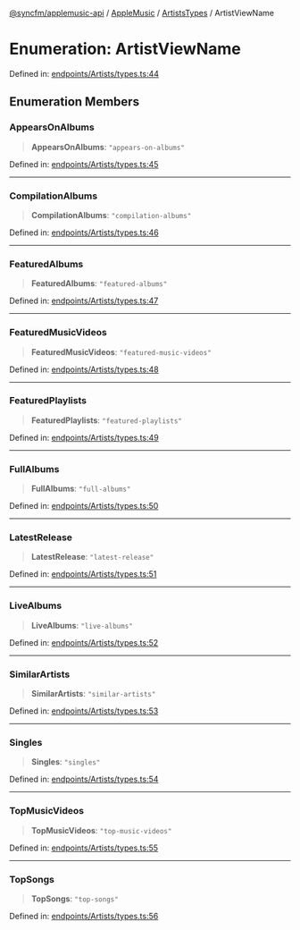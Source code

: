 [@syncfm/applemusic-api](../../../../../../globals.md) / [AppleMusic](../../../index.md) / [ArtistsTypes](../index.md) / ArtistViewName

# Enumeration: ArtistViewName

Defined in: [endpoints/Artists/types.ts:44](https://github.com/sync-fm/applemusic-api/blob/a6a8471d4d51a41f6bd8af9d95c8abf0126e10f4/src/endpoints/Artists/types.ts#L44)

## Enumeration Members

### AppearsOnAlbums

> **AppearsOnAlbums**: `"appears-on-albums"`

Defined in: [endpoints/Artists/types.ts:45](https://github.com/sync-fm/applemusic-api/blob/a6a8471d4d51a41f6bd8af9d95c8abf0126e10f4/src/endpoints/Artists/types.ts#L45)

***

### CompilationAlbums

> **CompilationAlbums**: `"compilation-albums"`

Defined in: [endpoints/Artists/types.ts:46](https://github.com/sync-fm/applemusic-api/blob/a6a8471d4d51a41f6bd8af9d95c8abf0126e10f4/src/endpoints/Artists/types.ts#L46)

***

### FeaturedAlbums

> **FeaturedAlbums**: `"featured-albums"`

Defined in: [endpoints/Artists/types.ts:47](https://github.com/sync-fm/applemusic-api/blob/a6a8471d4d51a41f6bd8af9d95c8abf0126e10f4/src/endpoints/Artists/types.ts#L47)

***

### FeaturedMusicVideos

> **FeaturedMusicVideos**: `"featured-music-videos"`

Defined in: [endpoints/Artists/types.ts:48](https://github.com/sync-fm/applemusic-api/blob/a6a8471d4d51a41f6bd8af9d95c8abf0126e10f4/src/endpoints/Artists/types.ts#L48)

***

### FeaturedPlaylists

> **FeaturedPlaylists**: `"featured-playlists"`

Defined in: [endpoints/Artists/types.ts:49](https://github.com/sync-fm/applemusic-api/blob/a6a8471d4d51a41f6bd8af9d95c8abf0126e10f4/src/endpoints/Artists/types.ts#L49)

***

### FullAlbums

> **FullAlbums**: `"full-albums"`

Defined in: [endpoints/Artists/types.ts:50](https://github.com/sync-fm/applemusic-api/blob/a6a8471d4d51a41f6bd8af9d95c8abf0126e10f4/src/endpoints/Artists/types.ts#L50)

***

### LatestRelease

> **LatestRelease**: `"latest-release"`

Defined in: [endpoints/Artists/types.ts:51](https://github.com/sync-fm/applemusic-api/blob/a6a8471d4d51a41f6bd8af9d95c8abf0126e10f4/src/endpoints/Artists/types.ts#L51)

***

### LiveAlbums

> **LiveAlbums**: `"live-albums"`

Defined in: [endpoints/Artists/types.ts:52](https://github.com/sync-fm/applemusic-api/blob/a6a8471d4d51a41f6bd8af9d95c8abf0126e10f4/src/endpoints/Artists/types.ts#L52)

***

### SimilarArtists

> **SimilarArtists**: `"similar-artists"`

Defined in: [endpoints/Artists/types.ts:53](https://github.com/sync-fm/applemusic-api/blob/a6a8471d4d51a41f6bd8af9d95c8abf0126e10f4/src/endpoints/Artists/types.ts#L53)

***

### Singles

> **Singles**: `"singles"`

Defined in: [endpoints/Artists/types.ts:54](https://github.com/sync-fm/applemusic-api/blob/a6a8471d4d51a41f6bd8af9d95c8abf0126e10f4/src/endpoints/Artists/types.ts#L54)

***

### TopMusicVideos

> **TopMusicVideos**: `"top-music-videos"`

Defined in: [endpoints/Artists/types.ts:55](https://github.com/sync-fm/applemusic-api/blob/a6a8471d4d51a41f6bd8af9d95c8abf0126e10f4/src/endpoints/Artists/types.ts#L55)

***

### TopSongs

> **TopSongs**: `"top-songs"`

Defined in: [endpoints/Artists/types.ts:56](https://github.com/sync-fm/applemusic-api/blob/a6a8471d4d51a41f6bd8af9d95c8abf0126e10f4/src/endpoints/Artists/types.ts#L56)
